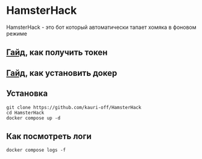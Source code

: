 # HamsterHack
HamsterHack - это бот который автоматически тапает хомяка в фоновом режиме
## [Гайд](./guide/), как получить токен
## [Гайд](https://docs.docker.com/get-docker/), как установить докер
## Установка
```
git clone https://github.com/kauri-off/HamsterHack
cd HamsterHack
docker compose up -d
```
## Как посмотреть логи
```
docker compose logs -f
```
